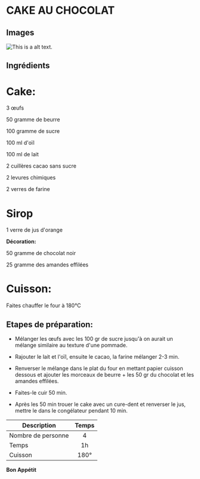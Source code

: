 # CAKE AU CHOCOLAT

## Images
![This is a alt text.](https://www.simplyrecipes.com/thmb/977pc_SMTOCU-weQNC5fxNhLzn4=/960x0/filters:no_upscale():max_bytes(150000):strip_icc():format(webp)/__opt__aboutcom__coeus__resources__content_migration__simply_recipes__uploads__2019__01__Chocolate-Sour-Cream-Cake-LEAD-4-9da8044c23b745af842f3a0c39b2e69d.jpg "This is a sample image.")


## Ingrédients

# Cake: 

3 œufs

50 gramme de beurre 

100 gramme de sucre

100 ml d'oïl

100 ml de lait 

2 cuillères cacao sans sucre

2 levures chimiques

2 verres de farine

# Sirop
 
 1 verre de jus d'orange

**Décoration:**  

50 gramme de chocolat noir

25 gramme des amandes effilées 



# Cuisson: 

Faites chauffer le four à 180°C 

## Etapes de préparation: 

* Mélanger les œufs avec les 100 gr de sucre jusqu'à on aurait un mélange similaire au texture d'une pommade.

* Rajouter le lait et l'oïl, ensuite le cacao, la farine mélanger 2-3 min.

* Renverser le mélange dans le plat du four en mettant papier cuisson dessous et ajouter les morceaux de beurre + les 50 gr du chocolat et les amandes effilées.

* Faites-le cuir 50 min.

* Après les 50 min trouer le cake avec un cure-dent et renverser le jus, mettre le dans le congélateur pendant 10 min.



| Description  | Temps |
| ------------- |:-------------:|
| Nombre de personne     | 4     |
| Temps      | 1h    |
| Cuisson     | 180°     


__Bon Appétit__
